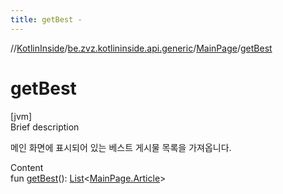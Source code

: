 ```yaml
---
title: getBest -
---
```

//[KotlinInside](../../index.md)/[be.zvz.kotlininside.api.generic](../index.md)/[MainPage](index.md)/[getBest](get-best.md)



# getBest  
[jvm]  
Brief description  


메인 화면에 표시되어 있는 베스트 게시물 목록을 가져옵니다.

  
Content  
fun [getBest](get-best.md)(): [List](https://kotlinlang.org/api/latest/jvm/stdlib/kotlin.collections/-list/index.html)<[MainPage.Article](-article/index.md)>  




